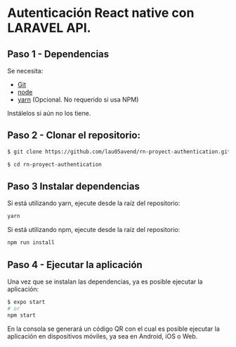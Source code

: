 # Autenticación React native con LARAVEL API.

## Paso 1 - Dependencias

Se necesita:

* [Git](http://git-scm.com/downloads)
* [node](https://nodejs.org/)
* [yarn](https://yarnpkg.com/en/docs/install) (Opcional. No requerido si usa NPM)

Instálelos si aún no los tiene.

## Paso 2 - Clonar el repositorio:

```sh
$ git clone https://github.com/lau05avend/rn-proyect-authentication.git
```

```sh
$ cd rn-proyect-authentication
```

## Paso 3 Instalar dependencias

Si está utilizando yarn, ejecute desde la raíz del repositorio:

```sh
yarn
```

Si está utilizando npm, ejecute desde la raíz del repositorio:

```sh
npm run install
```

## Paso 4 - Ejecutar la aplicación

Una vez que se instalan las dependencias, ya es posible ejecutar la aplicación:

```sh
$ expo start
# or
npm start
```

En la consola se generará un código QR con el cual es posible ejecutar la aplicación en dispositivos móviles, ya sea en Android, iOS o Web.

